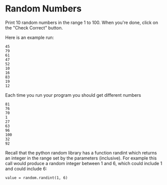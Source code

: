 # Random Numbers

Print 10 random numbers in the range 1 to 100. When you're done, click on the "Check Correct" button.

Here is an example run:

    45
    79
    61
    47
    52
    10
    16
    83
    19
    12

Each time you run your program you should get different numbers

    81
    76
    70
    1
    27
    63
    96
    100
    32
    92

Recall that the python random library has a function randint which returns an integer in the range set by the parameters (inclusive). For example this call would produce a random integer between 1 and 6, which could include 1 and could include 6:

    value = random.randint(1, 6)